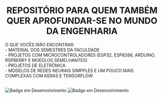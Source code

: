 <h1 align="center"> REPOSITÓRIO PARA QUEM TAMBÉM QUER APROFUNDAR-SE NO MUNDO DA ENGENHARIA </h1>
O QUE VOCÊS IRÃO ENCONTRAR:</br>
- MATERIAL DOS SEMESTRES DA FACULDADE</br>
- PROJETOS COM MICROCONTROLADORES (ESP32, ESP8266, ARDUINO, RSPBERRY E MOEDLOS SEMELHANTES)</br>
- PROJETOS DE ELETRÔNICA</br>
- MODELOS DE REDES NEURAIS SIMPPLES E UM POUCO MAIS COMPLEXAS COM KERAS E TENSORFLOW
</br>
</br>

![Badge em Desenvolvimento](https://img.shields.io/badge/STATUS-EM_DESENVOLVIMENTO-yelow?style=flat-square&link=https%3A%2F%2Fgithub.com%2Fwell1ngt0nso%2Fwell1ngt0nso%2Fblob%2Fmain%2FREADME.md) ![Badge em Desenvolvimento](https://img.shields.io/badge/INICIATED-2024-blue?style=flat-square&link=https%3A%2F%2Fgithub.com%2Fwell1ngt0nso%2Fwell1ngt0nso%2Fblob%2Fmain%2FREADME.md)





